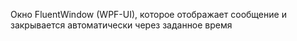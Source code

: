Окно FluentWindow (WPF-UI), которое отображает сообщение и закрывается автоматически через заданное время
